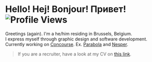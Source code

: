 # Hello! Hej! Bonjour! Привет! ![Profile Views](https://komarev.com/ghpvc/?username=breitburg)

Greetings (again). I'm a he/him residing in Brussels, Belgium.  
I express myself through graphic design and software development.  
Currently working on [Concourse](https://cncrse.com). Ex. [Parabola](https://archive.ph/2hNft) and [Nesper](https://nesper.co/).

> If you are a recruiter, have a look at my CV on [this link](https://cv.breitburg.com/).

